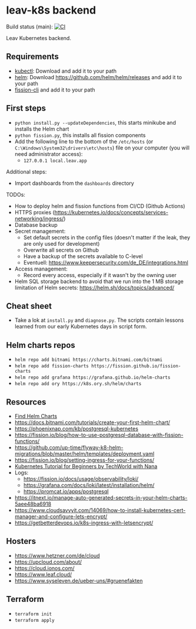 # leav-k8s backend

Build status (main): [![CI](https://github.com/liebharc/faas-kubernetes-starter/workflows/CI/badge.svg?branch=main)](https://github.com/liebharc/faas-kubernetes-starter/actions)

Leav Kubernetes backend.

## Requirements

- [kubectl](https://kubernetes.io/releases/download/): Download and add it to your path
- [helm](https://helm.sh/docs/intro/install/): Download https://github.com/helm/helm/releases and add it to your path
- [fission-cli](https://fission.io/docs/installation/#install-fission-cli) and add it to your path

## First steps

- `python install.py --updateDependencies`, this starts minikube and installs the Helm chart
- `python fission.py`, this installs all fission components
- Add the following line to the bottom of the `/etc/hosts` (or `C:\Windows\System32\drivers\etc\hosts`) file on your computer (you will need administrator access):
  - `127.0.0.1 local.leav.app`

Additional steps:

- Import dashboards from the `dashboards` directory

TODOs:

- How to deploy helm and fission functions from CI/CD (Github Actions)
- HTTPS proxies (https://kubernetes.io/docs/concepts/services-networking/ingress/)
- Database backup
- Secret management:
  - Set default secrets in the config files (doesn't matter if the leak, they are only used for development)
  - Overwrite all secrets on Github
  - Have a backup of the secrets available to C-level
  - Eventuell: https://www.keepersecurity.com/de_DE/integrations.html
- Access management:
  - Record every access, especially if it wasn't by the owning user
- Helm SQL storage backend to avoid that we run into the 1 MB storage limitation of Helm secrets: https://helm.sh/docs/topics/advanced/

## Cheat sheet

- Take a lok at `install.py` and `diagnose.py`. The scripts contain lessons learned from our early Kubernetes days in script form.

## Helm charts repos

- `helm repo add bitnami https://charts.bitnami.com/bitnami`
- `helm repo add fission-charts https://fission.github.io/fission-charts`
- `helm repo add grafana https://grafana.github.io/helm-charts`
- `helm repo add ory https://k8s.ory.sh/helm/charts`

## Resources

- [Find Helm Charts](https://artifacthub.io/)
- https://docs.bitnami.com/tutorials/create-your-first-helm-chart/
- https://phoenixnap.com/kb/postgresql-kubernetes
- https://fission.io/blog/how-to-use-postgresql-database-with-fission-functions/
- https://github.com/up-time/flyway-k8-helm-migrations/blob/master/helm/templates/deployment.yaml
- https://fission.io/blog/setting-ingress-for-your-functions/
- [Kubernetes Tutorial for Beginners by TechWorld with Nana](https://www.youtube.com/watch?v=X48VuDVv0do)
- Logs:
  - https://fission.io/docs/usage/observability/loki/
  - https://grafana.com/docs/loki/latest/installation/helm/
  - https://promcat.io/apps/postgresql
- https://itnext.io/manage-auto-generated-secrets-in-your-helm-charts-5aee48ba6918
- https://www.cloudsavvyit.com/14069/how-to-install-kubernetes-cert-manager-and-configure-lets-encrypt/
- https://getbetterdevops.io/k8s-ingress-with-letsencrypt/

## Hosters

- https://www.hetzner.com/de/cloud
- https://upcloud.com/about/
- https://cloud.ionos.com/
- https://www.leaf.cloud/
- https://www.syseleven.de/ueber-uns/#gruenefakten

## Terraform

- `terraform init`
- `terraform apply`
